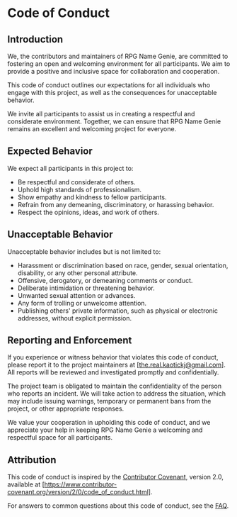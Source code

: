 # Code of Conduct

## Introduction

We, the contributors and maintainers of RPG Name Genie, are committed to fostering an open and welcoming environment for all participants. We aim to provide a positive and inclusive space for collaboration and cooperation.

This code of conduct outlines our expectations for all individuals who engage with this project, as well as the consequences for unacceptable behavior.

We invite all participants to assist us in creating a respectful and considerate environment. Together, we can ensure that RPG Name Genie remains an excellent and welcoming project for everyone.

## Expected Behavior

We expect all participants in this project to:

- Be respectful and considerate of others.
- Uphold high standards of professionalism.
- Show empathy and kindness to fellow participants.
- Refrain from any demeaning, discriminatory, or harassing behavior.
- Respect the opinions, ideas, and work of others.

## Unacceptable Behavior

Unacceptable behavior includes but is not limited to:

- Harassment or discrimination based on race, gender, sexual orientation, disability, or any other personal attribute.
- Offensive, derogatory, or demeaning comments or conduct.
- Deliberate intimidation or threatening behavior.
- Unwanted sexual attention or advances.
- Any form of trolling or unwelcome attention.
- Publishing others' private information, such as physical or electronic addresses, without explicit permission.

## Reporting and Enforcement

If you experience or witness behavior that violates this code of conduct, please report it to the project maintainers at [the.real.kaotickj@gmail.com]. All reports will be reviewed and investigated promptly and confidentially.

The project team is obligated to maintain the confidentiality of the person who reports an incident. We will take action to address the situation, which may include issuing warnings, temporary or permanent bans from the project, or other appropriate responses.

We value your cooperation in upholding this code of conduct, and we appreciate your help in keeping RPG Name Genie a welcoming and respectful space for all participants.

## Attribution

This code of conduct is inspired by the [Contributor Covenant](https://www.contributor-covenant.org), version 2.0, available at [https://www.contributor-covenant.org/version/2/0/code_of_conduct.html].

For answers to common questions about this code of conduct, see the [FAQ](https://www.contributor-covenant.org/faq).
